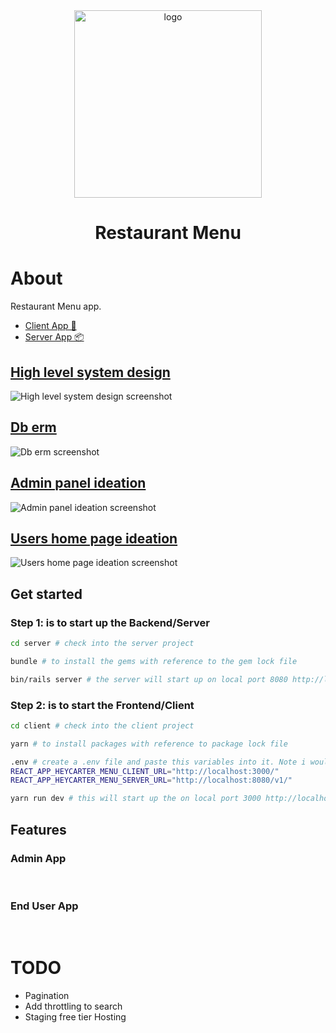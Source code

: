 <div align="center">
  <a href="https://github.com/restaurant-menu">
    <img src="https://i.ibb.co/WkZ6FDM/salad.jpg" alt="logo" width="300" />
  </a>
</div>

<h1 align="center">Restaurant Menu</h1>

# About

Restaurant Menu app.

* [Client App 🎨](./client/README.md)
* [Server App 📦](./server/README.md)

## [High level system design](./system-design.dio)
<img src="./client/src/design-system/assets/icn-high-level-system-design.png" alt="High level system design screenshot"/>

## [Db erm](./server/db-erm.dio)
<img src="./client/src/design-system/assets/icn-db-erm.png" alt="Db erm screenshot"/>

## [Admin panel ideation](./client/src/__admin__/index.md)
<img src="./client/src/design-system/assets/icn-admin-ideation.jpeg" alt="Admin panel ideation screenshot"/>

## [Users home page ideation](./client/src/__user__/index.md)
<img src="./client/src/design-system/assets/icn-user-ideation.jpeg" alt="Users home page ideation screenshot"/>

## Get started

### Step 1: is to start up the Backend/Server

```bash
cd server # check into the server project

bundle # to install the gems with reference to the gem lock file

bin/rails server # the server will start up on local port 8080 http://localhost:8080
```

### Step 2: is to start the Frontend/Client

```bash
cd client # check into the client project

yarn # to install packages with reference to package lock file

.env # create a .env file and paste this variables into it. Note i wouldn't document an env secret credentials in a Readme. But for the sake of this task and it not being a secret credentials, then its okay to do so.
REACT_APP_HEYCARTER_MENU_CLIENT_URL="http://localhost:3000/"
REACT_APP_HEYCARTER_MENU_SERVER_URL="http://localhost:8080/v1/"

yarn run dev # this will start up the on local port 3000 http://localhost:3000. The app has an admin(http://localhost:3000/admin) and client site(http://localhost:3000)
```

## Features

### Admin App

<img src="./client/src/design-system/assets/admin/icn-deskop.png" alt=""/>
<img src="./client/src/design-system/assets/admin/icn-desktop-creation-success.png" alt=""/>
<img src="./client/src/design-system/assets/admin/icn-mobile-relatime-internet-tracker-offline.png" alt=""/>
<img src="./client/src/design-system/assets/admin/icn-mobile-relatime-internet-tracker-online.png" alt=""/>
<img src="./client/src/design-system/assets/admin/icn-mobile-successful-creation.png" alt=""/>
<img src="./client/src/design-system/assets/admin/icn-mobile-when-unknown-error-ever-occurs.png" alt=""/>
<img src="./client/src/design-system/assets/admin/icn-modile-validation-error.png" alt=""/>

### End User App

<img src="./client/src/design-system/assets/user/icn-user-desktop.png" alt=""/>
<img src="./client/src/design-system/assets/user/icn-mobile-all.png" alt=""/>
<img src="./client/src/design-system/assets/user/icn-mobile-not-found.png" alt=""/>
<img src="./client/src/design-system/assets/user/icn-user-mobile.png" alt=""/>
<img src="./client/src/design-system/assets/user/icn-mobile-search.png" alt=""/>

# TODO

* Pagination
* Add throttling to search
* Staging free tier Hosting
